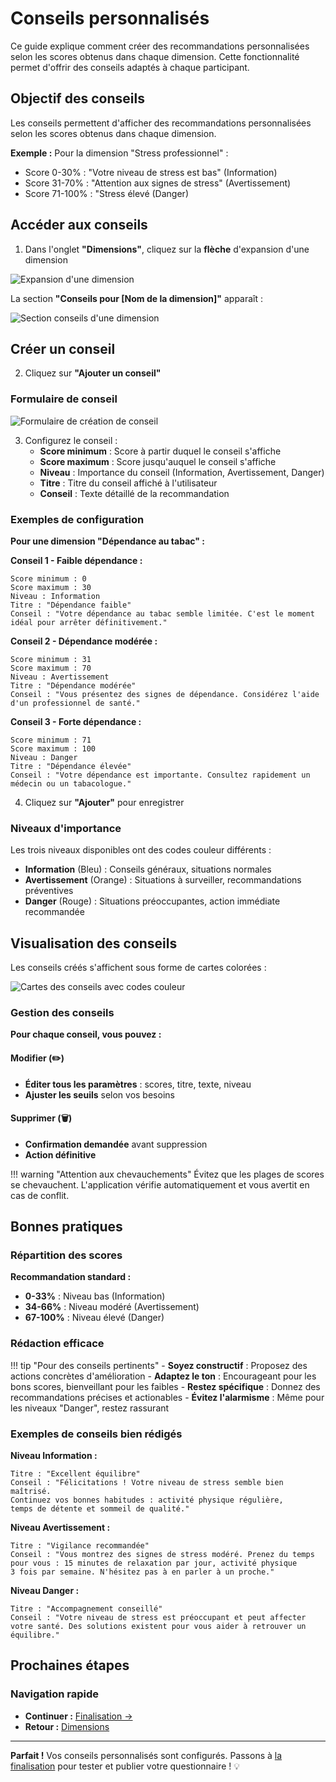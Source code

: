 # Conseils personnalisés

Ce guide explique comment créer des recommandations personnalisées selon les scores obtenus dans chaque dimension. Cette fonctionnalité permet d'offrir des conseils adaptés à chaque participant.

## Objectif des conseils

Les conseils permettent d'afficher des recommandations personnalisées selon les scores obtenus dans chaque dimension.

**Exemple :** Pour la dimension "Stress professionnel" :  
- Score 0-30% : "Votre niveau de stress est bas" (Information)  
- Score 31-70% : "Attention aux signes de stress" (Avertissement)  
- Score 71-100% : "Stress élevé (Danger)  

## Accéder aux conseils

1. Dans l'onglet **"Dimensions"**, cliquez sur la **flèche** d'expansion d'une dimension

<img src="/screenshots/creation-questionnaires/21-expand-dimension.png" alt="Expansion d'une dimension" class="large">

La section **"Conseils pour [Nom de la dimension]"** apparaît :

<img src="/screenshots/creation-questionnaires/22-advice-section.png" alt="Section conseils d'une dimension" class="large">

## Créer un conseil

2. Cliquez sur **"Ajouter un conseil"**

### Formulaire de conseil

<img src="/screenshots/creation-questionnaires/23-advice-form.png" alt="Formulaire de création de conseil" class="large">

3. Configurez le conseil :
   - **Score minimum** : Score à partir duquel le conseil s'affiche
   - **Score maximum** : Score jusqu'auquel le conseil s'affiche
   - **Niveau** : Importance du conseil (Information, Avertissement, Danger)
   - **Titre** : Titre du conseil affiché à l'utilisateur
   - **Conseil** : Texte détaillé de la recommandation

### Exemples de configuration

**Pour une dimension "Dépendance au tabac" :**

**Conseil 1 - Faible dépendance :**
```
Score minimum : 0
Score maximum : 30
Niveau : Information
Titre : "Dépendance faible"
Conseil : "Votre dépendance au tabac semble limitée. C'est le moment idéal pour arrêter définitivement."
```

**Conseil 2 - Dépendance modérée :**
```
Score minimum : 31
Score maximum : 70
Niveau : Avertissement
Titre : "Dépendance modérée"
Conseil : "Vous présentez des signes de dépendance. Considérez l'aide d'un professionnel de santé."
```

**Conseil 3 - Forte dépendance :**
```
Score minimum : 71
Score maximum : 100
Niveau : Danger
Titre : "Dépendance élevée"
Conseil : "Votre dépendance est importante. Consultez rapidement un médecin ou un tabacologue."
```

4. Cliquez sur **"Ajouter"** pour enregistrer

### Niveaux d'importance

Les trois niveaux disponibles ont des codes couleur différents :

- **Information** (Bleu) : Conseils généraux, situations normales
- **Avertissement** (Orange) : Situations à surveiller, recommandations préventives
- **Danger** (Rouge) : Situations préoccupantes, action immédiate recommandée

## Visualisation des conseils

Les conseils créés s'affichent sous forme de cartes colorées :

<img src="/screenshots/creation-questionnaires/24-advice-cards.png" alt="Cartes des conseils avec codes couleur" class="large">

### Gestion des conseils

**Pour chaque conseil, vous pouvez :**

#### Modifier (✏️)
- **Éditer tous les paramètres** : scores, titre, texte, niveau
- **Ajuster les seuils** selon vos besoins

#### Supprimer (🗑️)
- **Confirmation demandée** avant suppression
- **Action définitive**

!!! warning "Attention aux chevauchements"
    Évitez que les plages de scores se chevauchent. L'application vérifie automatiquement et vous avertit en cas de conflit.

## Bonnes pratiques

### Répartition des scores

**Recommandation standard :**  
- **0-33%** : Niveau bas (Information)  
- **34-66%** : Niveau modéré (Avertissement)  
- **67-100%** : Niveau élevé (Danger)  

### Rédaction efficace

!!! tip "Pour des conseils pertinents"
    - **Soyez constructif** : Proposez des actions concrètes d'amélioration
    - **Adaptez le ton** : Encourageant pour les bons scores, bienveillant pour les faibles
    - **Restez spécifique** : Donnez des recommandations précises et actionables
    - **Évitez l'alarmisme** : Même pour les niveaux "Danger", restez rassurant

### Exemples de conseils bien rédigés

**Niveau Information :**
```
Titre : "Excellent équilibre"
Conseil : "Félicitations ! Votre niveau de stress semble bien maîtrisé. 
Continuez vos bonnes habitudes : activité physique régulière, 
temps de détente et sommeil de qualité."
```

**Niveau Avertissement :**
```
Titre : "Vigilance recommandée"
Conseil : "Vous montrez des signes de stress modéré. Prenez du temps 
pour vous : 15 minutes de relaxation par jour, activité physique 
3 fois par semaine. N'hésitez pas à en parler à un proche."
```

**Niveau Danger :**
```
Titre : "Accompagnement conseillé"
Conseil : "Votre niveau de stress est préoccupant et peut affecter 
votre santé. Des solutions existent pour vous aider à retrouver un équilibre."
```

## Prochaines étapes

### Navigation rapide

- **Continuer :** [Finalisation →](05-finalisation.md)
- **Retour :** [Dimensions](03-dimensions.md)

---

**Parfait !** Vos conseils personnalisés sont configurés. Passons à [la finalisation](05-finalisation.md) pour tester et publier votre questionnaire ! 💡